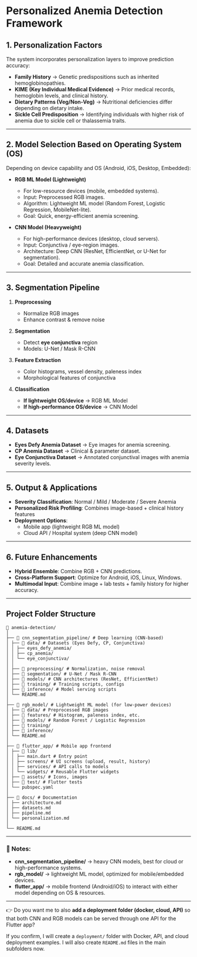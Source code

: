 # Personalized Anemia Detection Framework

## 1. Personalization Factors
The system incorporates personalization layers to improve prediction accuracy:
- **Family History** → Genetic predispositions such as inherited hemoglobinopathies.
- **KIME (Key Individual Medical Evidence)** → Prior medical records, hemoglobin levels, and clinical history.
- **Dietary Patterns (Veg/Non-Veg)** → Nutritional deficiencies differ depending on dietary intake.
- **Sickle Cell Predisposition** → Identifying individuals with higher risk of anemia due to sickle cell or thalassemia traits.

---

## 2. Model Selection Based on Operating System (OS)

Depending on device capability and OS (Android, iOS, Desktop, Embedded):

- **RGB ML Model (Lightweight)**
  - For low-resource devices (mobile, embedded systems).
  - Input: Preprocessed RGB images.
  - Algorithm: Lightweight ML model (Random Forest, Logistic Regression, MobileNet-lite).
  - Goal: Quick, energy-efficient anemia screening.

- **CNN Model (Heavyweight)**
  - For high-performance devices (desktop, cloud servers).
  - Input: Conjunctiva / eye-region images.
  - Architecture: Deep CNN (ResNet, EfficientNet, or U-Net for segmentation).
  - Goal: Detailed and accurate anemia classification.

---

## 3. Segmentation Pipeline

1. **Preprocessing**
   - Normalize RGB images
   - Enhance contrast & remove noise

2. **Segmentation**
   - Detect **eye conjunctiva** region
   - Models: U-Net / Mask R-CNN

3. **Feature Extraction**
   - Color histograms, vessel density, paleness index
   - Morphological features of conjunctiva

4. **Classification**
   - **If lightweight OS/device** → RGB ML Model
   - **If high-performance OS/device** → CNN Model

---

## 4. Datasets

- **Eyes Defy Anemia Dataset** → Eye images for anemia screening.
- **CP Anemia Dataset** → Clinical & parameter dataset.
- **Eye Conjunctiva Dataset** → Annotated conjunctival images with anemia severity levels.

---

## 5. Output & Applications

- **Severity Classification**: Normal / Mild / Moderate / Severe Anemia
- **Personalized Risk Profiling**: Combines image-based + clinical history features
- **Deployment Options**:
  - Mobile app (lightweight RGB ML model)
  - Cloud API / Hospital system (deep CNN model)

---

## 6. Future Enhancements

- **Hybrid Ensemble**: Combine RGB + CNN predictions.
- **Cross-Platform Support**: Optimize for Android, iOS, Linux, Windows.
- **Multimodal Input**: Combine image + lab tests + family history for higher accuracy.

---

## Project Folder Structure

```
📂 anemia-detection/
│
├── 📂 cnn_segmentation_pipeline/ # Deep learning (CNN-based)
│ ├── 📂 data/ # Datasets (Eyes Defy, CP, Conjunctiva)
│ │ ├── eyes_defy_anemia/
│ │ ├── cp_anemia/
│ │ └── eye_conjunctiva/
│ │
│ ├── 📂 preprocessing/ # Normalization, noise removal
│ ├── 📂 segmentation/ # U-Net / Mask R-CNN
│ ├── 📂 models/ # CNN architectures (ResNet, EfficientNet)
│ ├── 📂 training/ # Training scripts, configs
│ ├── 📂 inference/ # Model serving scripts
│ └── README.md
│
├── 📂 rgb_model/ # Lightweight ML model (for low-power devices)
│ ├── 📂 data/ # Preprocessed RGB images
│ ├── 📂 features/ # Histogram, paleness index, etc.
│ ├── 📂 models/ # Random Forest / Logistic Regression
│ ├── 📂 training/
│ ├── 📂 inference/
│ └── README.md
│
├── 📂 flutter_app/ # Mobile app frontend
│ ├── 📂 lib/
│ │ ├── main.dart # Entry point
│ │ ├── screens/ # UI screens (upload, result, history)
│ │ ├── services/ # API calls to models
│ │ └── widgets/ # Reusable Flutter widgets
│ ├── 📂 assets/ # Icons, images
│ ├── 📂 test/ # Flutter tests
│ └── pubspec.yaml
│
├── 📂 docs/ # Documentation
│ ├── architecture.md
│ ├── datasets.md
│ ├── pipeline.md
│ └── personalization.md
│
└── README.md
```

---

### 📌 Notes:
- **cnn_segmentation_pipeline/** → heavy CNN models, best for cloud or high-performance systems.
- **rgb_model/** → lightweight ML model, optimized for mobile/embedded devices.
- **flutter_app/** → mobile frontend (Android/iOS) to interact with either model depending on OS & resources.

---

👉 Do you want me to also **add a deployment folder (docker, cloud, API)** so that both CNN and RGB models can be served through one API for the Flutter app?

If you confirm, I will create a `deployment/` folder with Docker, API, and cloud deployment examples. I will also create `README.md` files in the main subfolders now.
